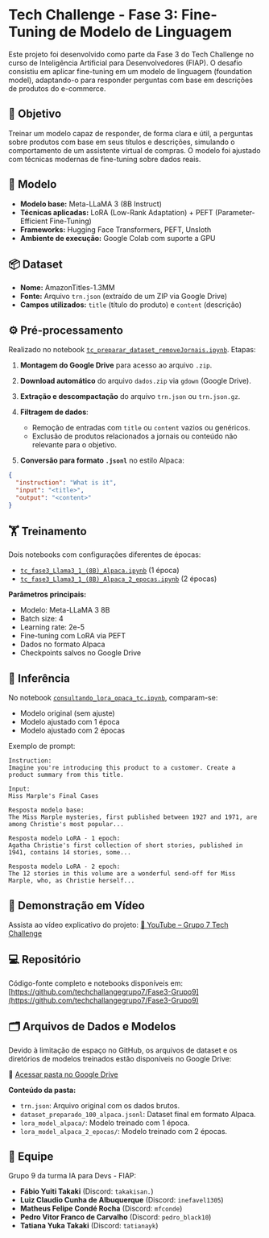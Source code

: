 # Tech Challenge - Fase 3: Fine-Tuning de Modelo de Linguagem

Este projeto foi desenvolvido como parte da Fase 3 do Tech Challenge no curso de Inteligência Artificial para Desenvolvedores (FIAP). O desafio consistiu em aplicar fine-tuning em um modelo de linguagem (foundation model), adaptando-o para responder perguntas com base em descrições de produtos do e-commerce.

## 🎯 Objetivo

Treinar um modelo capaz de responder, de forma clara e útil, a perguntas sobre produtos com base em seus títulos e descrições, simulando o comportamento de um assistente virtual de compras. O modelo foi ajustado com técnicas modernas de fine-tuning sobre dados reais.

## 🧠 Modelo

- **Modelo base:** Meta-LLaMA 3 (8B Instruct)
- **Técnicas aplicadas:** LoRA (Low-Rank Adaptation) + PEFT (Parameter-Efficient Fine-Tuning)
- **Frameworks:** Hugging Face Transformers, PEFT, Unsloth
- **Ambiente de execução:** Google Colab com suporte a GPU

## 📦 Dataset

- **Nome:** AmazonTitles-1.3MM
- **Fonte:** Arquivo `trn.json` (extraído de um ZIP via Google Drive)
- **Campos utilizados:** `title` (título do produto) e `content` (descrição)

## ⚙️ Pré-processamento

Realizado no notebook [`tc_preparar_dataset_removeJornais.ipynb`](https://github.com/techchallangegrupo7/Fase3-Grupo9/blob/main/Llama3.18bAlpaca/tc_preparar_dataset_removeJornais.ipynb). Etapas:

1. **Montagem do Google Drive** para acesso ao arquivo `.zip`.
2. **Download automático** do arquivo `dados.zip` via `gdown` (Google Drive).
3. **Extração e descompactação** do arquivo `trn.json` ou `trn.json.gz`.
4. **Filtragem de dados**:

   - Remoção de entradas com `title` ou `content` vazios ou genéricos.
   - Exclusão de produtos relacionados a jornais ou conteúdo não relevante para o objetivo.
5. **Conversão para formato `.jsonl`** no estilo Alpaca:

```json
{
  "instruction": "What is it",
  "input": "<title>",
  "output": "<content>"
}
```

## 🏋️ Treinamento

Dois notebooks com configurações diferentes de épocas:

- [`tc_fase3_Llama3_1_(8B)_Alpaca.ipynb`](https://github.com/techchallangegrupo7/Fase3-Grupo9/blob/main/Llama3.18bAlpaca/tc_fase3_Llama3_1_(8B)_Alpaca.ipynb) (1 época)
- [`tc_fase3_Llama3_1_(8B)_Alpaca_2_epocas.ipynb`](https://github.com/techchallangegrupo7/Fase3-Grupo9/blob/main/Llama3.18bAlpaca/tc_fase3_Llama3_1_(8B)_Alpaca_2_epocas.ipynb) (2 épocas)

**Parâmetros principais:**

- Modelo: Meta-LLaMA 3 8B
- Batch size: 4
- Learning rate: 2e-5
- Fine-tuning com LoRA via PEFT
- Dados no formato Alpaca
- Checkpoints salvos no Google Drive

## 🤖 Inferência

No notebook [`consultando_lora_opaca_tc.ipynb`](https://github.com/techchallangegrupo7/Fase3-Grupo9/blob/main/Llama3.18bAlpaca/consultando_lora_opaca_tc.ipynb), comparam-se:

- Modelo original (sem ajuste)
- Modelo ajustado com 1 época
- Modelo ajustado com 2 épocas

Exemplo de prompt:

```
Instruction:
Imagine you're introducing this product to a customer. Create a product summary from this title.

Input:
Miss Marple's Final Cases

Resposta modelo base:
The Miss Marple mysteries, first published between 1927 and 1971, are among Christie's most popular...

Resposta modelo LoRA - 1 epoch:
Agatha Christie's first collection of short stories, published in 1941, contains 14 stories, some...

Resposta modelo LoRA - 2 epoch:
The 12 stories in this volume are a wonderful send-off for Miss Marple, who, as Christie herself...
```

## 🎥 Demonstração em Vídeo

Assista ao vídeo explicativo do projeto:
[🔗 YouTube – Grupo 7 Tech Challenge](https://youtu.be/dVy8Sf7O_cA)

## 💻 Repositório

Código-fonte completo e notebooks disponíveis em:
[https://github.com/techchallangegrupo7/Fase3-Grupo9](https://github.com/techchallangegrupo7/Fase3-Grupo9)

## 🗂️ Arquivos de Dados e Modelos 

Devido à limitação de espaço no GitHub, os arquivos de dataset e os diretórios de modelos treinados estão disponíveis no Google Drive:

🔗 [Acessar pasta no Google Drive](https://drive.google.com/drive/folders/1-i7qAsALs1fy6cTVrHoo9Ggg8-Nzoccl?usp=drive_link)

**Conteúdo da pasta:**

- `trn.json`: Arquivo original com os dados brutos.
- `dataset_preparado_100_alpaca.jsonl`: Dataset final em formato Alpaca.
- `lora_model_alpaca/`: Modelo treinado com 1 época.
- `lora_model_alpaca_2_epocas/`: Modelo treinado com 2 épocas.

## 👥 Equipe

Grupo 9 da turma IA para Devs - FIAP:

- **Fábio Yuiti Takaki** (Discord: `takakisan.`)
- **Luiz Claudio Cunha de Albuquerque** (Discord: `inefavel1305`)
- **Matheus Felipe Condé Rocha** (Discord: `mfconde`)
- **Pedro Vitor Franco de Carvalho** (Discord: `pedro_black10`)
- **Tatiana Yuka Takaki** (Discord: `tatianayk`)
 
